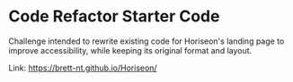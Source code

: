 # Code Refactor Starter Code

Challenge intended to rewrite existing code for Horiseon's landing page to improve accessibility, while keeping its original format and layout.

Link: https://brett-nt.github.io/Horiseon/
